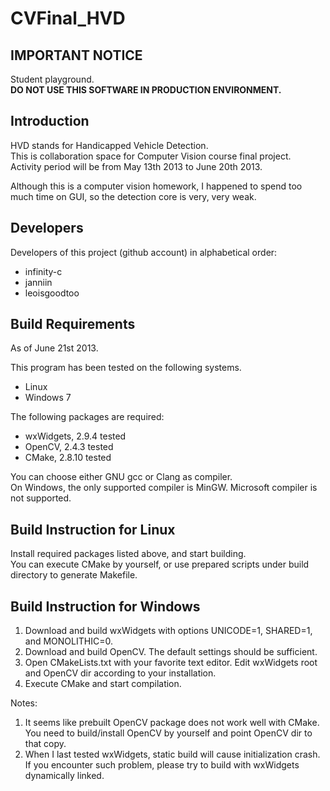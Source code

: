 CVFinal\_HVD
==================

IMPORTANT NOTICE
----------------

Student playground.  
**DO NOT USE THIS SOFTWARE IN PRODUCTION ENVIRONMENT.**

Introduction
------------

HVD stands for Handicapped Vehicle Detection.  
This is collaboration space for Computer Vision course final project.  
Activity period will be from May 13th 2013 to June 20th 2013.

Although this is a computer vision homework, I happened to spend too much time on GUI, so the detection core is very, very weak.

Developers
----------

Developers of this project (github account) in alphabetical order:
* infinity-c
* janniin
* leoisgoodtoo

Build Requirements
------------------

As of June 21st 2013.

This program has been tested on the following systems.
* Linux
* Windows 7

The following packages are required:
* wxWidgets, 2.9.4 tested
* OpenCV, 2.4.3 tested
* CMake, 2.8.10 tested

You can choose either GNU gcc or Clang as compiler.  
On Windows, the only supported compiler is MinGW. Microsoft compiler is not supported.

Build Instruction for Linux
---------------------------

Install required packages listed above, and start building.  
You can execute CMake by yourself, or use prepared scripts under build directory to generate Makefile.

Build Instruction for Windows
-----------------------------

1. Download and build wxWidgets with options UNICODE=1, SHARED=1, and MONOLITHIC=0.
2. Download and build OpenCV. The default settings should be sufficient.
3. Open CMakeLists.txt with your favorite text editor. Edit wxWidgets root and OpenCV dir according to your installation.
4. Execute CMake and start compilation.

Notes:  
1. It seems like prebuilt OpenCV package does not work well with CMake. You need to build/install OpenCV by yourself and point OpenCV dir to that copy.
2. When I last tested wxWidgets, static build will cause initialization crash. If you encounter such problem, please try to build with wxWidgets dynamically linked.
